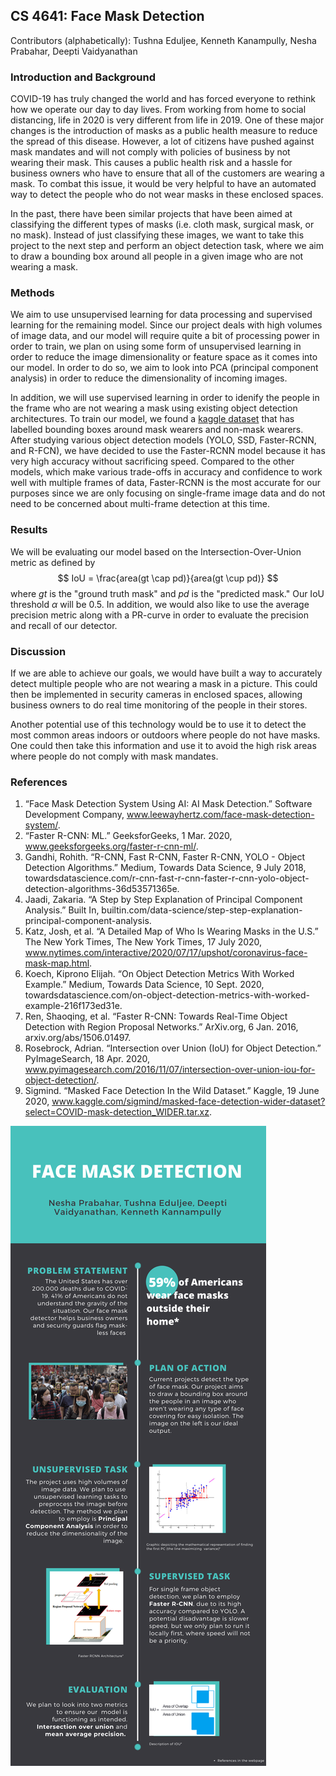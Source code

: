 ## CS 4641: Face Mask Detection

Contributors (alphabetically): Tushna Eduljee, Kenneth Kanampully, Nesha Prabahar, Deepti Vaidyanathan


### Introduction and Background

COVID-19 has truly changed the world and has forced everyone to rethink how we operate our day to day lives. From working from home to social distancing, life in 2020 is very different from life in 2019. One of these major changes is the introduction of masks as a public health measure to reduce the spread of this disease. However, a lot of citizens have pushed against mask mandates and will not comply with policies of business by not wearing their mask. This causes a public health risk and a hassle for business owners who have to ensure that all of the customers are wearing a mask. To combat this issue, it would be very helpful to have an automated way to detect the people who do not wear masks in these enclosed spaces.

In the past, there have been similar projects that have been aimed at classifying the different types of masks (i.e. cloth mask, surgical mask, or no mask). Instead of just classifying these images, we want to take this project to the next step and perform an object detection task, where we aim to draw a bounding box around all people in a given image who are not wearing a mask.

### Methods
We aim to use unsupervised learning for data processing and supervised learning for the remaining model. Since our project deals with high volumes of image data, and our model will require quite a bit of processing power in order to train, we plan on using some form of unsupervised learning in order to reduce the image dimensionality or feature space as it comes into our model. In order to do so, we aim to look into PCA (principal component analysis) in order to reduce the dimensionality of incoming images.

In addition, we will use supervised learning in order to idenify the people in the frame who are not wearing a mask using existing object detection architectures. To train our model, we found a [kaggle dataset](https://www.kaggle.com/sigmind/masked-face-detection-wider-dataset?select=COVID-mask-detection_WIDER.tar.xz) that has labelled bounding boxes around mask wearers and non-mask wearers. After studying various object detection models (YOLO, SSD, Faster-RCNN, and R-FCN), we have decided to use the Faster-RCNN model because it has very high accuracy without sacrificing speed. Compared to the other models, which make various trade-offs in accuracy and confidence to work well with multiple frames of data, Faster-RCNN is the most accurate for our purposes since we are only focusing on single-frame image data and do not need to be concerned about multi-frame detection at this time.

### Results
We will be evaluating our model based on the Intersection-Over-Union metric as defined by 
$$ 
IoU = \frac{area(gt \cap pd)}{area(gt \cup pd)}
$$
where $gt$ is the "ground truth mask" and $pd$ is the "predicted mask." Our IoU threshold $\alpha$ will be 0.5. In addition, we would also like to use the average precision metric along with a PR-curve in order to evaluate the precision and recall of our detector.

### Discussion
If we are able to achieve our goals, we would have built a way to accurately detect multiple people who are not wearing a mask in a picture. This could then be implemented in security cameras in enclosed spaces, allowing business owners to do real time monitoring of the people in their stores.

Another potential use of this technology would be to use it to detect the most common areas indoors or outdoors where people do not have masks. One could then take this information and use it to avoid the high risk areas where people do not comply with mask mandates.

### References
1. “Face Mask Detection System Using AI: AI Mask Detection.” Software Development Company, www.leewayhertz.com/face-mask-detection-system/. 
2. “Faster R-CNN: ML.” GeeksforGeeks, 1 Mar. 2020, www.geeksforgeeks.org/faster-r-cnn-ml/. 
3. Gandhi, Rohith. “R-CNN, Fast R-CNN, Faster R-CNN, YOLO - Object Detection Algorithms.” Medium, Towards Data Science, 9 July 2018, towardsdatascience.com/r-cnn-fast-r-cnn-faster-r-cnn-yolo-object-detection-algorithms-36d53571365e. 
4. Jaadi, Zakaria. “A Step by Step Explanation of Principal Component Analysis.” Built In, builtin.com/data-science/step-step-explanation-principal-component-analysis. 
5. Katz, Josh, et al. “A Detailed Map of Who Is Wearing Masks in the U.S.” The New York Times, The New York Times, 17 July 2020, www.nytimes.com/interactive/2020/07/17/upshot/coronavirus-face-mask-map.html. 
6. Koech, Kiprono Elijah. “On Object Detection Metrics With Worked Example.” Medium, Towards Data Science, 10 Sept. 2020, towardsdatascience.com/on-object-detection-metrics-with-worked-example-216f173ed31e. 
7. Ren, Shaoqing, et al. “Faster R-CNN: Towards Real-Time Object Detection with Region Proposal Networks.” ArXiv.org, 6 Jan. 2016, arxiv.org/abs/1506.01497. 
8. Rosebrock, Adrian. “Intersection over Union (IoU) for Object Detection.” PyImageSearch, 18 Apr. 2020, www.pyimagesearch.com/2016/11/07/intersection-over-union-iou-for-object-detection/. 
9. Sigmind. “Masked Face Detection In the Wild Dataset.” Kaggle, 19 June 2020, www.kaggle.com/sigmind/masked-face-detection-wider-dataset?select=COVID-mask-detection_WIDER.tar.xz. 

![Project Overview Infographic](infographic.png)


